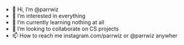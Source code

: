 - 👋 Hi, I’m @parrwiz
- 👀 I’m interested in everything
- 🌱 I’m currently learning nothing at all
- 💞️ I’m looking to collaborate on CS projects
- 📫 How to reach me instagram.com/parrwiz
or @parrwiz anywher

<!---
parrwiz/parrwiz is a ✨ special ✨ repository because its `README.md` (this file) appears on your GitHub profile.
You can click the Preview link to take a look at your changes.
--->
